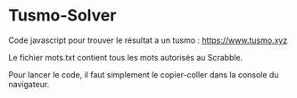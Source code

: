 # Tusmo-Solver
Code javascript pour trouver le résultat a un tusmo : https://www.tusmo.xyz

Le fichier mots.txt contient tous les mots autorisés au Scrabble.

Pour lancer le code, il faut simplement le copier-coller dans la console du navigateur.
